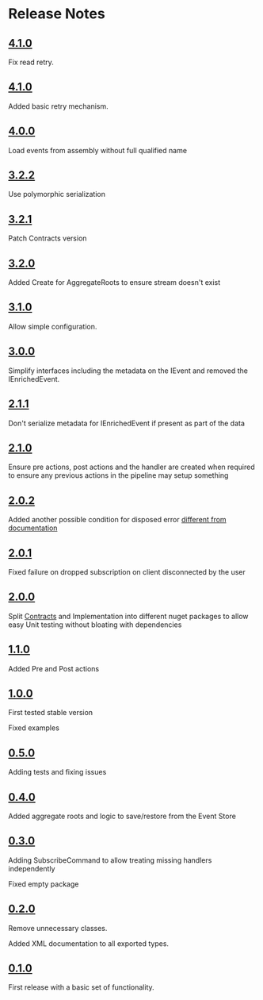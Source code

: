 Release Notes
=============

## [4.1.0](https://github.com/griffo-io/easy-evs/releases/tag/4.1.1)

Fix read retry.

## [4.1.0](https://github.com/griffo-io/easy-evs/releases/tag/4.1.0)

Added basic retry mechanism.

## [4.0.0](https://github.com/griffo-io/easy-evs/releases/tag/4.0.0)

Load events from assembly without full qualified name

## [3.2.2](https://github.com/griffo-io/easy-evs/releases/tag/3.2.2)

Use polymorphic serialization

## [3.2.1](https://github.com/griffo-io/easy-evs/releases/tag/3.2.1)

Patch Contracts version

## [3.2.0](https://github.com/griffo-io/easy-evs/releases/tag/3.2.0)

Added Create for AggregateRoots to ensure stream doesn't exist

## [3.1.0](https://github.com/griffo-io/easy-evs/releases/tag/3.1.0)

Allow simple configuration.

## [3.0.0](https://github.com/griffo-io/easy-evs/releases/tag/3.0.0)

Simplify interfaces including the metadata on the IEvent and removed the IEnrichedEvent.

## [2.1.1](https://github.com/griffo-io/easy-evs/releases/tag/2.1.1)

Don't serialize metadata for IEnrichedEvent if present as part of the data

## [2.1.0](https://github.com/griffo-io/easy-evs/releases/tag/2.1.0)

Ensure pre actions, post actions and the handler are created when required to ensure any previous actions in the pipeline may setup something

## [2.0.2](https://github.com/griffo-io/easy-evs/releases/tag/2.0.2)

Added another possible condition for disposed error [different from documentation](https://github.com/EventStore/EventStore-Client-Dotnet/issues/154)

## [2.0.1](https://github.com/griffo-io/easy-evs/releases/tag/2.0.1)

Fixed failure on dropped subscription on client disconnected by the user

## [2.0.0](https://github.com/griffo-io/easy-evs/releases/tag/2.0.0)

Split [Contracts](https://www.nuget.org/packages/EasyEvs.Contracts) and Implementation into different nuget packages to allow easy Unit testing without bloating with dependencies

## [1.1.0](https://github.com/griffo-io/easy-evs/releases/tag/1.1.0)

Added Pre and Post actions


## [1.0.0](https://github.com/griffo-io/easy-evs/releases/tag/1.0.0)

First tested stable version

Fixed examples


## [0.5.0](https://github.com/griffo-io/easy-evs/releases/tag/0.5.0)

Adding tests and fixing issues


## [0.4.0](https://github.com/griffo-io/easy-evs/releases/tag/0.4.0)

Added aggregate roots and logic to save/restore from the Event Store


## [0.3.0](https://github.com/griffo-io/easy-evs/releases/tag/0.3.0)

Adding SubscribeCommand to allow treating missing handlers independently

Fixed empty package


## [0.2.0](https://github.com/griffo-io/easy-evs/releases/tag/0.2.0)

Remove unnecessary classes.

Added XML documentation to all exported types.


## [0.1.0](https://github.com/griffo-io/easy-evs/releases/tag/0.1.0)

First release with a basic set of functionality.
